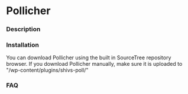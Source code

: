 # Pollicher #

### Description ###

### Installation ###
You can download Pollicher using the built in SourceTree repository browser. If you download Pollicher manually, make sure it is uploaded to "/wp-content/plugins/shivs-poll/"

### FAQ ###
